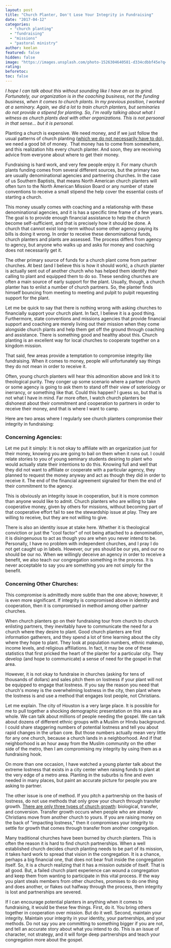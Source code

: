 ```yaml
---
layout: post
title: "Church Planter, Don't Lose Your Integrity in Fundraising"
date: "2017-04-12"
categories: 
  - "church planting"
  - "fundraising"
  - "missions"
  - "pastoral ministry"
author: keelan
featured: false
hidden: false
image: "https://images.unsplash.com/photo-1526304640581-d334cdbbf45e?q=80&w=2070&auto=format&fit=crop&ixlib=rb-4.0.3&ixid=M3wxMjA3fDB8MHxwaG90by1wYWdlfHx8fGVufDB8fHx8fA%3D%3D"
rating:
beforetoc:
toc: false
---
```


_I hope I can talk about this without sounding like I have an ax to grind. Fortunately, our organization is in the coaching business, not the funding business, when it comes to church plants. In my previous position, I worked at a seminary. Again, we did a lot to train church planters, but seminaries do not provide a stipend for planting. So, I'm really talking about what I witness as church plants deal with other organizations. This is not personal in that sense... but it is personal._

Planting a church is expensive. We need money, and if we just follow the usual patterns of church planting ([which we do not necessarily have to do](https://keelancook.com/2017/04/are-we-planting-churches-or-worship-services.html)), we need a good bit of money.  That money has to come from somewhere, and this realization hits every church planter. And soon, they are receiving advice from everyone about where to get their money.

Fundraising is hard work, and very few people enjoy it. For many church plants funding comes from several different sources, but the primary two are usually denominational agencies and partnering churches. In the case of us Southern Baptists, that means North American church planters will often turn to the North American Mission Board or any number of state conventions to receive a small stipend the help cover the essential costs of starting a church.

This money usually comes with coaching and a relationship with these denominational agencies, and it is has a specific time frame of a few years. The goal is to provide enough financial assistance to help the church become self-sufficient, and that is precisely how it should be done. A church that cannot exist long-term without some other agency paying its bills is doing it wrong. In order to receive these denominational funds, church planters and plants are assessed. The process differs from agency to agency, but anyone who walks up and asks for money and coaching does not necessarily get it.

The other primary source of funds for a church plant come from partner churches. At best (and I believe this is how it should work), a church planter is actually sent out of another church who has helped them identify their calling to plant and equipped them to do so. These sending churches are often a main source of early support for the plant. Usually, though, a church planter has to enlist a number of church partners. So, the planter finds himself bouncing from meeting to meeting and pulpit to pulpit requesting support for the plant.

Let me be quick to say that there is nothing wrong with asking churches to financially support your church plant. In fact, I believe it is a good thing. Furthermore, state conventions and missions agencies that provide financial support and coaching are merely living out their mission when they come alongside church plants and help them get off the ground through coaching and assistance. There is something good and healthy about this. Church planting is an excellent way for local churches to cooperate together on a kingdom mission.

That said, few areas provide a temptation to compromise integrity like fundraising. When it comes to money, people will unfortunately say things they do not mean in order to receive it.

Often, young church planters will hear this admonition above and link it to theological purity. They conger up some scenario where a partner church or some agency is going to ask them to stand off their view of soteriology or inerrancy, or something like that. Could this happen? I guess so, but that is not what I have in mind. Far more often, I watch church planters be dishonest about their commitment and cooperation to partners in order to receive their money, and that is where I want to camp.

Here are two areas where I regularly see church planters compromise their integrity in fundraising:

### Concerning Agencies:

Let me put it simply: It is not okay to affiliate with an organization just for their money, knowing you are going to bail on them when it runs out. I could relate stories to you of young seminary students desiring to plant who would actually state their intentions to do this. Knowing full and well that they did not want to affiliate or cooperate with a particular agency, they planned to request the money anyway and act as though they did in order to receive it. The end of the financial agreement signaled for them the end of their commitment to the agency.

This is obviously an integrity issue in cooperation, but it is more common than anyone would like to admit. Church planters who are willing to take cooperative money, given by others for missions, without becoming part of that cooperative effort fail to see the stewardship issue at play. They are willing to receive, but they are not willing to give.

There is also an identity issue at stake here. Whether it is theological conviction or just the "cool factor" of not being attached to a denomination, it is disingenuous to act as though you are when you never intend to be. Personally, I have no problem with independent churches, and I pray I do not get caught up in labels. However, our yes should be our yes, and our no should be our no. When we willingly deceive an agency in order to receive a benefit, we also teach our congregation something in the process. It is never acceptable to say you are something you are not simply for the benefit.

### Concerning Other Churches:

This compromise is admittedly more subtle than the one above; however, it is even more significant. If integrity is compromised above in identity and cooperation, then it is compromised in method among other partner churches.

When church planters go on their fundraising tour from church to church enlisting partners, they inevitably have to communicate the need for a church where they desire to plant. Good church planters are first information gatherers, and they spend a lot of time learning about the city where they hope to plant. They look at population numbers, ethnic makeup, income levels, and religious affiliations. In fact, it may be one of these statistics that first pricked the heart of the planter for a particular city. They develop (and hope to communicate) a sense of need for the gospel in that area.

However, it is not okay to fundraise in churches (asking for tens of thousands of dollars) and sales pitch them on lostness if your plant will not be equipped to engage that lostness. If you say the reason you need that church's money is the overwhelming lostness in the city, then plant where the lostness is and use a method that engages lost people, not Christians.

Let me explain. The city of Houston is a very large place. It is possible for me to pull together a shocking demographic presentation on this area as a whole. We can talk about millions of people needing the gospel. We can talk about dozens of different ethnic groups with a Muslim or Hindu background. I could share staggering numbers of potential lostness and tell you about rapid changes in the urban core. But those numbers actually mean very little for any one church, because a church lands in a neighborhood. And if that neighborhood is an hour away from the Muslim community on the other side of the metro, then I am compromising my integrity by using them as a fundraising hook.

On more than one occasion, I have watched a young planter talk about the extreme lostness that exists in a city center when raising funds to plant at the very edge of a metro area. Planting in the suburbs is fine and even needed in many places, but paint an accurate picture for people you are asking to partner.

The other issue is one of method. If you pitch a partnership on the basis of lostness, do not use methods that only grow your church through transfer growth. [There are only three types of church growth](https://keelancook.com/2016/11/there-are-only-three-kinds-of-church-growth.html): biological, transfer, and conversion. Transfer growth occurs when people who are already Christians move from another church to yours. If you are raising money on the back of "impacting lostness," then it compromises your integrity to settle for growth that comes through transfer from another congregation.

Many traditional churches have been burned by church planters. This is often the reason it is hard to find church partnerships. When a well established church decides church planting needs to be part of its mission, it takes hard work to spread that vision in the congregation. It is a chance, perhaps a big financial one, that does not bear fruit inside the congregation itself. So, it is a church realizing that it has a mission outside of itself. That is all good. But, a failed church plant experience can wound a congregation and keep them from wanting to participate in this vital process. If the way you plant steals members from other churches, promises to do one thing and does another, or flakes out halfway through the process, then integrity is lost and partnerships are severed.

If I can encourage potential planters in anything when it comes to fundraising, it would be these few things. First, do it. You bring others together in cooperation over mission. But do it well. Second, maintain your integrity. Maintain your integrity in your identity, your partnerships, and your methods. Do not say you are committing to something bigger if you are not, and tell an accurate story about what you intend to do. This is an issue of character, not strategy, and it will forge deep partnerships and teach your congregation more about the gospel.
